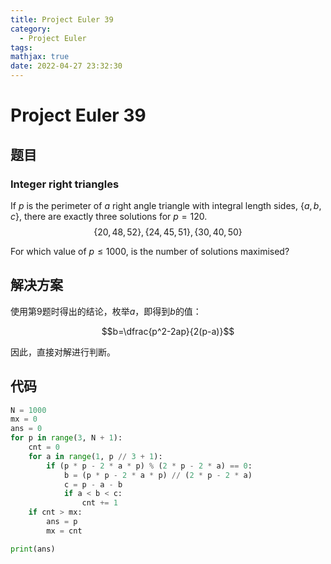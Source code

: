 ```yaml
---
title: Project Euler 39
category:
  - Project Euler
tags:
mathjax: true
date: 2022-04-27 23:32:30
---
```


<escape><!-- more --></escape>

# Project Euler 39

## 题目

### Integer right triangles

If $p$ is the perimeter of $a$ right angle triangle with integral length sides, $\{a,b,c\}$, there are exactly three solutions for $p = 120$.
$$\{20,48,52\}, \{24,45,51\}, \{30,40,50\}$$

For which value of $p \le 1000$, is the number of solutions maximised?

## 解决方案

使用第9题时得出的结论，枚举$a$，即得到$b$的值：

$$b=\dfrac{p^2-2ap}{2(p-a)}$$

因此，直接对解进行判断。

## 代码

```py
N = 1000
mx = 0
ans = 0
for p in range(3, N + 1):
    cnt = 0
    for a in range(1, p // 3 + 1):
        if (p * p - 2 * a * p) % (2 * p - 2 * a) == 0:
            b = (p * p - 2 * a * p) // (2 * p - 2 * a)
            c = p - a - b
            if a < b < c:
                cnt += 1
    if cnt > mx:
        ans = p
        mx = cnt

print(ans)
```
